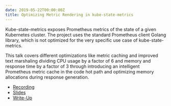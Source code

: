 ```yaml
---
date: 2019-05-22T00:00:00Z
title: Optimizing Metric Rendering in kube-state-metrics
---
```


Kube-state-metrics exposes Prometheus metrics of the state of a given Kubernetes
cluster. The project uses the standard Prometheus client Golang library, which
is not optimized for the very specific use case of kube-state-metrics.

This talk covers different optimizations like metric caching and improved text
marshaling dividing CPU usage by a factor of 6 and memory and response time by a
factor of 3 through introducing an intelligent Prometheus metric cache in the
code hot path and optimizing memory allocations during response generation.

- [Recording](https://www.youtube.com/watch?v=dvk_-NCK1Ls)
- [Slides](/static/metric-driven-performance-optimization/slides.pdf)
- [Write-Up](/blog/2019-06-25-metric-driven-performance-optimization/)
